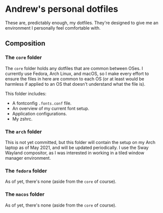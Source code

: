 # Andrew's personal dotfiles

These are, predictably enough, my dotfiles. They're designed to give me an environment I personally feel comfortable with.

## Composition

### The `core` folder

The `core` folder holds any dotfiles that are common between OSes. I currently use Fedora, Arch Linux, and macOS, so I make
every effort to ensure the files in here are common to each OS (or at least would be harmless if applied to an OS that doesn't
understand what the file is).

This folder includes:

* A fontconfig `.fonts.conf` file.
* An overview of my current font setup.
* Application configurations.
* My zshrc.

### The `arch` folder

This is not yet committed, but this folder will contain the setup on my Arch laptop as of May 2021, and will be updated periodically.
I use the Sway Wayland compositor, as I was interested in working in a tiled window manager environment.

### The `fedora` folder

As of yet, there's none (aside from the `core` of course).

### The `macos` folder

As of yet, there's none (aside from the `core` of course).